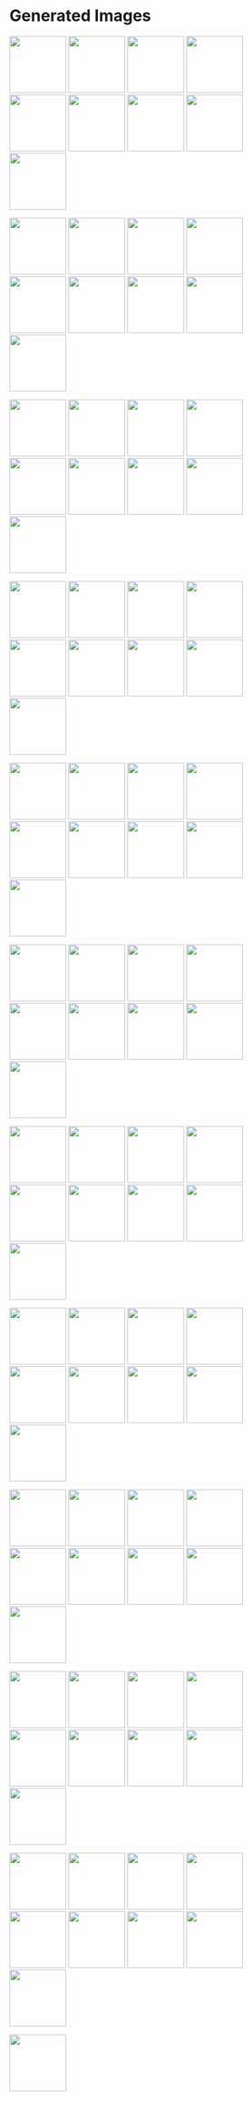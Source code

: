 # Generated Images



<img src="2025_10_06_01.webp" width="100"/> <img src="2025_10_06_02.webp" width="100"/> <img src="2025_10_06_03.webp" width="100"/> <img src="2025_10_06_04.webp" width="100"/> <img src="2025_10_06_05.webp" width="100"/> <img src="2025_10_06_06.webp" width="100"/> <img src="2025_10_06_07.webp" width="100"/> <img src="2025_10_06_08.webp" width="100"/> <img src="2025_10_06_09.webp" width="100"/>

<img src="2025_10_06_10.webp" width="100"/> <img src="2025_10_06_100.webp" width="100"/> <img src="2025_10_06_11.webp" width="100"/> <img src="2025_10_06_12.webp" width="100"/> <img src="2025_10_06_13.webp" width="100"/> <img src="2025_10_06_14.webp" width="100"/> <img src="2025_10_06_15.webp" width="100"/> <img src="2025_10_06_16.webp" width="100"/> <img src="2025_10_06_17.webp" width="100"/>

<img src="2025_10_06_18.webp" width="100"/> <img src="2025_10_06_19.webp" width="100"/> <img src="2025_10_06_20.webp" width="100"/> <img src="2025_10_06_21.webp" width="100"/> <img src="2025_10_06_22.webp" width="100"/> <img src="2025_10_06_23.webp" width="100"/> <img src="2025_10_06_24.webp" width="100"/> <img src="2025_10_06_25.webp" width="100"/> <img src="2025_10_06_26.webp" width="100"/>

<img src="2025_10_06_27.webp" width="100"/> <img src="2025_10_06_28.webp" width="100"/> <img src="2025_10_06_29.webp" width="100"/> <img src="2025_10_06_30.webp" width="100"/> <img src="2025_10_06_31.webp" width="100"/> <img src="2025_10_06_32.webp" width="100"/> <img src="2025_10_06_33.webp" width="100"/> <img src="2025_10_06_34.webp" width="100"/> <img src="2025_10_06_35.webp" width="100"/>

<img src="2025_10_06_36.webp" width="100"/> <img src="2025_10_06_37.webp" width="100"/> <img src="2025_10_06_38.webp" width="100"/> <img src="2025_10_06_39.webp" width="100"/> <img src="2025_10_06_40.webp" width="100"/> <img src="2025_10_06_41.webp" width="100"/> <img src="2025_10_06_42.webp" width="100"/> <img src="2025_10_06_43.webp" width="100"/> <img src="2025_10_06_44.webp" width="100"/>

<img src="2025_10_06_45.webp" width="100"/> <img src="2025_10_06_46.webp" width="100"/> <img src="2025_10_06_47.webp" width="100"/> <img src="2025_10_06_48.webp" width="100"/> <img src="2025_10_06_49.webp" width="100"/> <img src="2025_10_06_50.webp" width="100"/> <img src="2025_10_06_51.webp" width="100"/> <img src="2025_10_06_52.webp" width="100"/> <img src="2025_10_06_53.webp" width="100"/>

<img src="2025_10_06_54.webp" width="100"/> <img src="2025_10_06_55.webp" width="100"/> <img src="2025_10_06_56.webp" width="100"/> <img src="2025_10_06_57.webp" width="100"/> <img src="2025_10_06_58.webp" width="100"/> <img src="2025_10_06_59.webp" width="100"/> <img src="2025_10_06_60.webp" width="100"/> <img src="2025_10_06_61.webp" width="100"/> <img src="2025_10_06_62.webp" width="100"/>

<img src="2025_10_06_63.webp" width="100"/> <img src="2025_10_06_64.webp" width="100"/> <img src="2025_10_06_65.webp" width="100"/> <img src="2025_10_06_66.webp" width="100"/> <img src="2025_10_06_67.webp" width="100"/> <img src="2025_10_06_68.webp" width="100"/> <img src="2025_10_06_69.webp" width="100"/> <img src="2025_10_06_70.webp" width="100"/> <img src="2025_10_06_71.webp" width="100"/>

<img src="2025_10_06_72.webp" width="100"/> <img src="2025_10_06_73.webp" width="100"/> <img src="2025_10_06_74.webp" width="100"/> <img src="2025_10_06_75.webp" width="100"/> <img src="2025_10_06_76.webp" width="100"/> <img src="2025_10_06_77.webp" width="100"/> <img src="2025_10_06_78.webp" width="100"/> <img src="2025_10_06_79.webp" width="100"/> <img src="2025_10_06_80.webp" width="100"/>

<img src="2025_10_06_81.webp" width="100"/> <img src="2025_10_06_82.webp" width="100"/> <img src="2025_10_06_83.webp" width="100"/> <img src="2025_10_06_84.webp" width="100"/> <img src="2025_10_06_85.webp" width="100"/> <img src="2025_10_06_86.webp" width="100"/> <img src="2025_10_06_87.webp" width="100"/> <img src="2025_10_06_88.webp" width="100"/> <img src="2025_10_06_89.webp" width="100"/>

<img src="2025_10_06_90.webp" width="100"/> <img src="2025_10_06_91.webp" width="100"/> <img src="2025_10_06_92.webp" width="100"/> <img src="2025_10_06_93.webp" width="100"/> <img src="2025_10_06_94.webp" width="100"/> <img src="2025_10_06_95.webp" width="100"/> <img src="2025_10_06_96.webp" width="100"/> <img src="2025_10_06_97.webp" width="100"/> <img src="2025_10_06_98.webp" width="100"/>

<img src="2025_10_06_99.webp" width="100"/>
